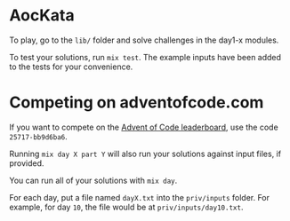 # AocKata

To play, go to the `lib/` folder and solve challenges in the day1-x modules.

To test your solutions, run `mix test`. The example inputs have been added to the tests for your convenience.

# Competing on adventofcode.com

If you want to compete on the [Advent of Code leaderboard](https://adventofcode.com/2018/leaderboard), use the code `25717-bb9d6ba6`.

Running `mix day X part Y` will also run your solutions against input files, if provided. 

You can run all of your solutions with `mix day`.

For each day, put a file named `dayX.txt` into the `priv/inputs` folder. For example, for day `10`, the file would be at `priv/inputs/day10.txt`.